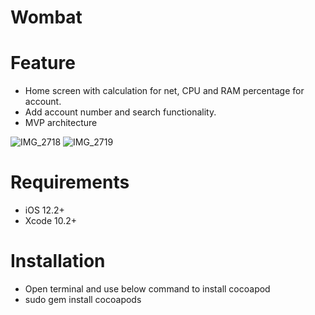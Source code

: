 # Wombat

# Feature
- Home screen with calculation for net, CPU and RAM percentage for account.
- Add account number and search functionality.
- MVP architecture

![IMG_2718](https://user-images.githubusercontent.com/34706680/62060598-0d778380-b243-11e9-802d-cece8efcdfd5.PNG)
![IMG_2719](https://user-images.githubusercontent.com/34706680/62060599-0d778380-b243-11e9-829f-bad0b1d81d2e.PNG)

# Requirements
- iOS 12.2+
- Xcode 10.2+

# Installation
- Open terminal and use below command to install cocoapod
- sudo gem install cocoapods
